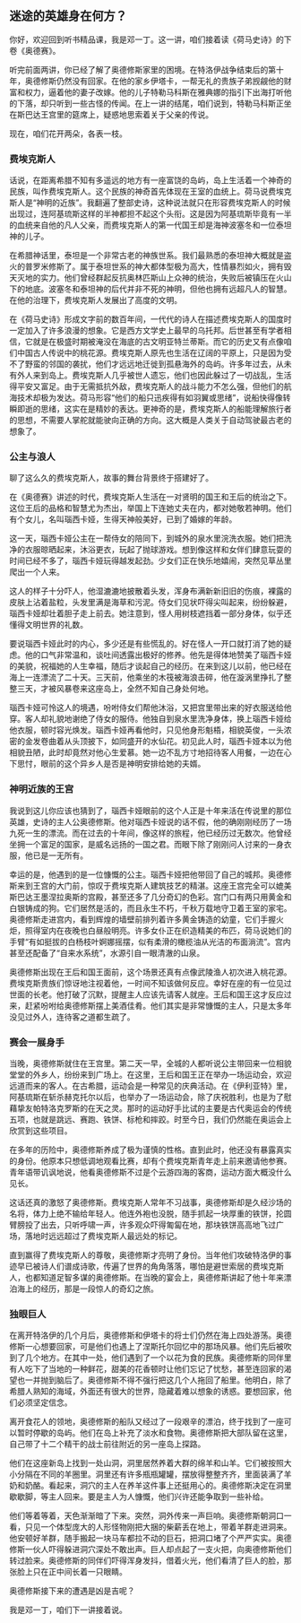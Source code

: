 ## 迷途的英雄身在何方？



你好，欢迎回到听书精品课，我是邓一丁。这一讲，咱们接着读《荷马史诗》的下卷《奥德赛》。

听完前面两讲，你已经了解了奥德修斯家里的困境。在特洛伊战争结束后的第十年，奥德修斯仍然没有回家。在他的家乡伊塔卡，一帮无礼的贵族子弟觊觎他的财富和权力，逼着他的妻子改嫁。他的儿子特勒马科斯在雅典娜的指引下出海打听他的下落，却只听到一些古怪的传闻。在上一讲的结尾，咱们说到，特勒马科斯正坐在斯巴达王宫里的筵席上，疑惑地思索着关于父亲的传说。

现在，咱们花开两朵，各表一枝。

### 费埃克斯人

话说，在距离希腊不知有多遥远的地方有一座富饶的岛屿，岛上生活着一个神奇的民族，叫作费埃克斯人。这个民族的神奇首先体现在王室的血统上。荷马说费埃克斯人是“神明的近族”。我翻遍了整部史诗，这种说法就只在形容费埃克斯人的时候出现过，连阿基琉斯这样的半神都担不起这个头衔。这是因为阿基琉斯毕竟有一半的血统来自他的凡人父亲，而费埃克斯人的第一代国王却是海神波塞冬和一位泰坦神的儿子。

在希腊神话里，泰坦是一个非常古老的神族世系。我们最熟悉的泰坦神大概就是盗火的普罗米修斯了。属于泰坦世系的神大都体型极为高大，性情暴烈如火，拥有毁天灭地的实力。他们曾经群起反抗奥林匹斯山上众神的统治，失败后被镇压在火山下的地底。波塞冬和泰坦神的后代并非不死的神明，但他也拥有远超凡人的智慧。在他的治理下，费埃克斯人发展出了高度的文明。

在《荷马史诗》形成文字前的数百年间，一代代的诗人在描述费埃克斯人的国度时一定加入了许多浪漫的想象。它是西方文学史上最早的乌托邦。后世甚至有学者相信，它就是在极盛时期被淹没在海底的古文明亚特兰蒂斯。而它的历史又有点像咱们中国古人传说中的桃花源。费埃克斯人原先也生活在辽阔的平原上，只是因为受不了野蛮的邻国的袭扰，他们才远远地迁徙到孤悬海外的岛屿。许多年过去，从未有外人来到岛上。费埃克斯人几乎被世人遗忘，他们也因此躲过了一切战乱，生活得平安又富足。由于无需抵抗外敌，费埃克斯人的战斗能力不怎么强，但他们的航海技术却极为发达。荷马形容“他们的船只迅疾得有如羽翼或思绪”，说船快得像转瞬即逝的思绪，这实在是精妙的表达。更神奇的是，费埃克斯人的船能理解旅行者的思想，不需要人掌舵就能驶向正确的方向。这大概是人类关于自动驾驶最古老的想象了。

### 公主与浪人

聊了这么久的费埃克斯人，故事的舞台背景终于搭建好了。

在《奥德赛》讲述的时代，费埃克斯人生活在一对贤明的国王和王后的统治之下。这位王后的品格和智慧尤为杰出，举国上下连她丈夫在内，都对她敬若神明。他们有个女儿，名叫瑙西卡娅，生得天神般美好，已到了婚嫁的年龄。

这一天，瑙西卡娅公主在一帮侍女的陪同下，到城外的泉水里浣洗衣服。她们把洗净的衣服晾晒起来，沐浴更衣，玩起了抛球游戏。想到像这样和女伴们肆意玩耍的时间已经不多了，瑙西卡娅玩得越发起劲。少女们正在快乐地嬉闹，突然见草丛里爬出一个人来。

这人的样子十分吓人，他湿漉漉地披散着头发，浑身布满新新旧旧的伤痕，裸露的皮肤上沾着盐粒，头发里满是海草和污泥。侍女们见状吓得尖叫起来，纷纷躲避，瑙西卡娅却壮着胆子走上前去。她注意到，怪人用树枝遮挡着一部分身体，似乎还懂得文明世界的礼数。

要说瑙西卡娅此时的内心，多少还是有些慌乱的。好在怪人一开口就打消了她的疑虑。他的口气非常温和，谈吐间透露出极好的修养。他先是得体地赞美了瑙西卡娅的美貌，祝福她的人生幸福，随后才谈起自己的经历。在来到这儿以前，他已经在海上一连漂流了二十天。三天前，他乘坐的木筏被海浪击碎，他在漩涡里挣扎了整整三天，才被风暴卷来这座岛上，全然不知自己身处何地。

瑙西卡娅可怜这人的境遇，吩咐侍女们帮他沐浴，又把宫里带出来的好衣服送给他穿。客人却礼貌地谢绝了侍女的服侍。他独自到泉水里洗净身体，换上瑙西卡娅给他衣服，顿时容光焕发。瑙西卡娅再看他时，只见他身形魁梧，相貌英俊，一头浓密的金发卷曲着从头顶披下，如同盛开的水仙花。初见此人时，瑙西卡娅本以为他相貌丑陋，此时却竟然对他心生爱慕。她一边不乱方寸地招待客人用餐，一边在心下思忖，眼前的这个异乡人是否是神明安排给她的夫婿。

### 神明近族的王宫

我说到这儿你应该也猜到了，瑙西卡娅眼前的这个人正是十年来活在传说里的那位英雄，史诗的主人公奥德修斯。他对瑙西卡娅说的话不假，他的确刚刚经历了一场九死一生的漂流。而在过去的十年间，像这样的旅程，他已经历过无数次。他曾经坐拥一个富足的国家，是威名远扬的一国之君。而眼下除了刚刚问人讨来的一身衣服，他已是一无所有。

幸运的是，他遇到的是一位慷慨的公主。瑙西卡娅把他带回了自己的城邦。奥德修斯来到王宫的大门前，惊叹于费埃克斯人建筑技艺的精湛。这座王宫完全可以媲美斯巴达王墨涅拉奥斯的宫殿，甚至还多了几分奇幻的色彩。宫门口有两只用黄金和白银铸成的狗。它们居然是活的，而且永生不朽，千秋万载地守卫着王室的家宅。奥德修斯走进宫内，看到辉煌的墙壁前排列着许多黄金铸造的幼童，它们手握火炬，照得室内在夜晚也白昼般明亮。许多女仆正在织造精美的布匹，荷马说她们的手臂“有如挺拔的白杨枝叶婀娜摇摆，似有柔滑的橄榄油从光洁的布面淌流”。宫内甚至还配备了“自来水系统”，水源引自一眼清澈的山泉。

奥德修斯出现在王后和国王面前，这个场景还真有点像武陵渔人初次进入桃花源。费埃克斯贵族们惊讶地注视着他，一时间不知该做何反应。幸好在座的有一位见过世面的长老。他打破了沉默，提醒主人应该先请客人就座。王后和国王这才反应过来，赶紧吩咐给奥德修斯摆上美酒佳肴。他们其实是非常慷慨的主人，只是太多年没见过外人，连待客之道都生疏了。

### 赛会一展身手

当晚，奥德修斯就住在王宫里。第二天一早，全城的人都听说公主带回来一位相貌堂堂的外乡人，纷纷来到广场上。在这里，王后和国王正在举办一场运动会，欢迎远道而来的客人。在古希腊，运动会是一种常见的庆典活动。在《伊利亚特》里，阿基琉斯在斩杀赫克托尔以后，也举办了一场运动会，除了庆祝胜利，也是为了慰藉挚友帕特洛克罗斯的在天之灵。那时的运动好手比试的主要是古代奥运会的传统五项，也就是跳远、赛跑、铁饼、标枪和摔跤。时至今日，我们仍然能在奥运会上欣赏到这些项目。

在多年的历险中，奥德修斯养成了极为谨慎的性格。直到此时，他还没有暴露真实的身份。他原本只想低调地观看比赛，却有个费埃克斯青年走上前来邀请他参赛。青年语带讥讽地说，他看奥德修斯不过是个云游四海的客商，运动方面大概没什么见长。

这话还真的激怒了奥德修斯。费埃克斯人常年不习战事，奥德修斯却是久经沙场的名将，体力上绝不输给年轻人。他连外袍也没脱，随手抓起一块厚重的铁饼，抡圆臂膀投了出去，只听呼啸一声，许多观众吓得匍匐在地，那块铁饼高高地飞过广场，落地时远远超过了费埃克斯人最远处的标记。

直到赢得了费埃克斯人的尊敬，奥德修斯才亮明了身份。当年他们攻破特洛伊的事迹早已被诗人们谱成诗歌，传遍了世界的角角落落，哪怕是避世索居的费埃克斯人，也都知道足智多谋的奥德修斯。在当晚的宴会上，奥德修斯讲起了他十年来漂泊海上的经历，那是一段惊人的奇幻之旅。

### 独眼巨人

在离开特洛伊的几个月后，奥德修斯和伊塔卡的将士们仍然在海上四处游荡。奥德修斯一心想要回家，可是他们也遇上了涅斯托尔回忆中的那场风暴。他们先后被吹到了几个地方。在其中一处，他们遇到了一个以花为食的民族。奥德修斯的同伴里有人吃下了当地的一种鲜花，甜美的花香顿时让他们忘记了忧愁，甚至连回家的渴望也一并抛到脑后了。奥德修斯不得不强行把这几个人拖回了船里。他明白，除了希腊人熟知的海域，外面还有很大的世界，隐藏着难以想象的诱惑。要想回家，他们必须坚定信念。

离开食花人的领地，奥德修斯的船队又经过了一段艰辛的漂泊，终于找到了一座可以暂时停歇的岛屿。他们在岛上补充了淡水和食物。奥德修斯把大部队留在这里，自己带了十二个精干的战士前往附近的另一座岛上探路。

他们在这座新岛上找到一处山洞，洞里居然养着大群的绵羊和山羊。它们被按照大小分隔在不同的羊圈里。洞里还有许多瓶瓶罐罐，摆放得整整齐齐，里面装满了羊奶和奶酪。看起来，洞穴的主人在养羊这件事上还挺用心的。奥德修斯决定在洞里歇歇脚，等主人回来。要是主人为人慷慨，他们兴许还能争取到一些补给。

他们等着等着，天色渐渐暗了下来。突然，洞外传来一声巨响。奥德修斯朝洞口一看，只见一个体型庞大的人形怪物刚把大捆的柴薪丢在地上，带着羊群走进洞来。他安顿好羊群，随手搬起一块马车都拉不动的巨石，把洞口堵了个严严实实。奥德修斯一伙人吓得躲进洞穴深处不敢出声。巨人却点起了一支火把，向奥德修斯他们转过脸来。奥德修斯的同伴们吓得浑身发抖，借着火光，他们看清了巨人的脸，那张脸上只在正中间长着一只眼睛。

奥德修斯接下来的遭遇是凶是吉呢？

我是邓一丁，咱们下一讲接着说。

